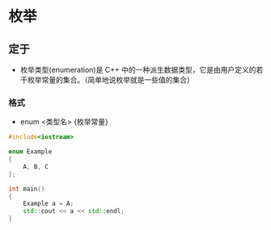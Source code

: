 # 枚举

## 定于
- 枚举类型(enumeration)是 C++ 中的一种派生数据类型，它是由用户定义的若干枚举常量的集合。（简单地说枚举就是一些值的集合）
### 格式
- enum <类型名> {枚举常量}

```CPP
#include<iostream>

enum Example
{
	A, B, C
};

int main()
{
	Example a = A;
	std::cout << a << std::endl;
}
```
